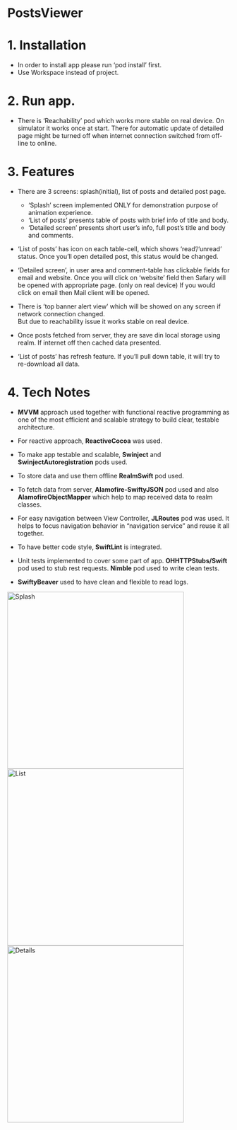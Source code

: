 # PostsViewer

# 1. Installation 

* In order to install app please run ‘pod install’ first.  
* Use Workspace instead of project.

# 2. Run app.

* There is ‘Reachability’ pod which works more stable on real device.  On simulator it works once at start. 
There for automatic update of detailed page might be turned off when internet connection switched from off-line to online.

# 3. Features

* There are 3 screens:  splash(initial), list of posts and detailed post page.
	- ‘Splash’ screen implemented ONLY for demonstration purpose of animation experience. 
	- ‘List of posts’ presents table of posts with brief info of title and body.
	- ‘Detailed screen’ presents short user’s info, full post’s title and body and comments.

* ‘List of posts’ has icon on each table-cell, which shows ‘read’/‘unread’ status. Once you’ll open detailed post, this status would be changed.

* ‘Detailed screen’, in user area and comment-table has clickable fields for email and website. 
	Once you will click on ‘website’ field then Safary will be opened with appropriate page.
	(only on real device) If you would click on email then Mail client will be opened. 

* There is ’top banner alert view’ which will be showed on any screen if network connection changed.  
	But due to reachability issue it works stable on real device.

* Once posts fetched from server, they are save din local storage using realm. If internet off then cached data presented.

* ‘List of posts’ has refresh feature. If you’ll pull down table, it will try to re-download all data.

# 4. Tech Notes

* __MVVM__ approach used together with functional reactive programming as one of the most efficient and scalable strategy to build clear, testable architecture.

* For reactive approach, __ReactiveCocoa__ was used. 

* To make app testable and scalable, __Swinject__ and __SwinjectAutoregistration__ pods used. 

* To store data and use them offline __RealmSwift__ pod used. 

* To fetch data from server, __Alamofire-SwiftyJSON__ pod used and also __AlamofireObjectMapper__ which help to map received data to realm classes.

* For easy navigation between View Controller, __JLRoutes__ pod was used. It helps to focus navigation behavior in “navigation service” and reuse it all together.

* To have better code style, __SwiftLint__ is integrated. 

* Unit tests implemented to cover some part of app.  __OHHTTPStubs/Swift__ pod used to stub rest requests. __Nimble__ pod used to write clean tests.

* __SwiftyBeaver__ used to have clean and flexible to read logs.



<img src="img/splash.png" width="400" alt="Splash"/>
 
<img src="img/post_list.png" width="400" alt="List"/>

<img src="img/post_detail.png" width="400" alt="Details"/>
 
